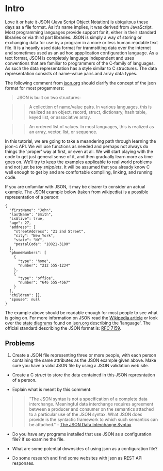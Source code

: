 # Intro

Love it or hate it JSON (Java Script Object Notation) is ubiquitous these days as a file format. As it's name implies, it was derived from JavaScript. Most programming languages provide support for it, either in their standard libraries or via third part libraries. JSON is simply a way of storing or exchanging data for use by a program in a more or less human readable text file. It is a heavily used data format for tranmsitting data over the internet and sometimes used as an ad hoc appplication configuration language. As a text format, JSON is completely language independent and uses conventions that are familiar to programmers of the C-family of languages. As such the data representation has a style similar to C structures. The data representation consists of name–value pairs and array data types.

The following comment from [json.org](https://www.json.org/json-en.html) should clarify the concept of the json format for most progammers:

>JSON is built on two structures:

>>A collection of name/value pairs. In various languages, this is realized as an object, record, struct, dictionary, hash table, keyed list, or associative array.

>>An ordered list of values. In most languages, this is realized as an array, vector, list, or sequence.

In this tutorial, we are going to take a meandering path through learning the json-c API. We will use functions as needed and perhaps not always do things the 'proper' way at first, or even at all. We will start playing with the code to get just general sense of it, and then gradually learn more as time goes on. We'll try to keep the examples applicable to real world problems and not just be _*toy snipplets*_. It will be assumed that you already know C well enough to get by and are comfortable compiling, linking, and running code.

If you are unfamilar with JSON, it may be clearer to consider an actual example. The JSON example below (taken from wikipedia) is a possible representation of a person:

```
{
  "firstName": "John",
  "lastName": "Smith",
  "isAlive": true,
  "age": 27,
  "address": {
    "streetAddress": "21 2nd Street",
    "city": "New York",
    "state": "NY",
    "postalCode": "10021-3100"
  },
  "phoneNumbers": [
    {
      "type": "home",
      "number": "212 555-1234"
    },
    {
      "type": "office",
      "number": "646 555-4567"
    }
  ],
  "children": [],
  "spouse": null
}
```

The example above should be readable enough for most people to see what is going on. For more information on JSON read the [Wikipedia article](https://en.wikipedia.org/wiki/JSON) or look over the [state diagrams](https://en.wikipedia.org/wiki/State_diagram) found on [json.org](https://www.json.org/json-en.html) describing the 'language'.  The official standard describing the JSON format is: [RFC 7159](https://tools.ietf.org/html/rfc7159).

## Problems

1. Create a JSON file representing three or more people, with each person containing the same attributes as the JSON example given above. Make sure you have a valid JSON file by using a JSON validation web site.

- Create a C _*struct*_ to store the data contained in this JSON represntation of a person.

- Explain what is meant by this comment:
>> "The JSON syntax is not a specification of a complete data interchange. Meaningful data interchange requires agreement between a producer and consumer on the semantics attached to a particular use of the JSON syntax. What JSON does provide is the syntactic framework to which such semantics can be attached." - [The JSON Data Interchange Syntax](https://www.ecma-international.org/publications/files/ECMA-ST/ECMA-404.pdf)

- Do you have any programs installed that use JSON as a configuration file? If so examine the file.

- What are some potential downsides of using json as a configuration file?

- Do some research and find some websites with json  as REST API responses.

